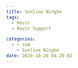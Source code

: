 ```yaml
---
title: Sunline Ningbo
tags:
  - Revit
  - Revit Support

categories:
  - - som
    - Sunline Ningbo
date: 2020-10-26 04:29:02
---
```

